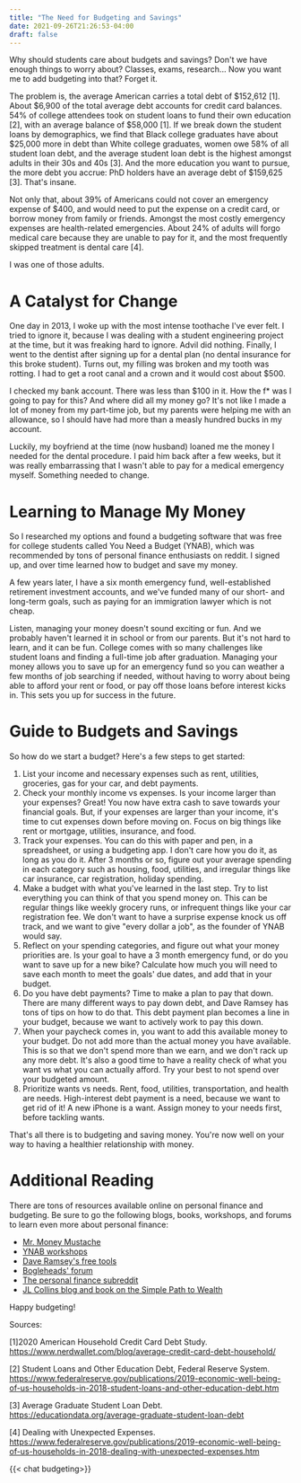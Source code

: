 ```yaml
---
title: "The Need for Budgeting and Savings"
date: 2021-09-26T21:26:53-04:00
draft: false
---
```


Why should students care about budgets and savings? Don't we have enough things to worry about? Classes, exams, research... Now you want me to add budgeting into that? Forget it.

The problem is, the average American carries a total debt of $152,612 [1]. About $6,900 of the total average debt accounts for credit card balances. 54% of college attendees took on student loans to fund their own education [2], with an average balance of $58,000 [1]. If we break down the student loans by demographics, we find that Black college graduates have about $25,000 more in debt than White college graduates, women owe 58% of all student loan debt, and the average student loan debt is the highest amongst adults in their 30s and 40s [3]. And the more education you want to pursue, the more debt you accrue: PhD holders have an average debt of $159,625 [3]. That's insane.

Not only that, about 39% of Americans could not cover an emergency expense of $400, and would need to put the expense on a credit card, or borrow money from family or friends. Amongst the most costly emergency expenses are health-related emergencies. About 24% of adults will forgo medical care because they are unable to pay for it, and the most frequently skipped treatment is dental care [4]. 

I was one of those adults.

# A Catalyst for Change

One day in 2013, I woke up with the most intense toothache I've ever felt. I tried to ignore it, because I was dealing with a student engineering project at the time, but it was freaking hard to ignore. Advil did nothing. Finally, I went to the dentist after signing up for a dental plan (no dental insurance for this broke student). Turns out, my filling was broken and my tooth was rotting. I had to get a root canal and a crown and it would cost about $500.

I checked my bank account. There was less than $100 in it. How the f* was I going to pay for this? And where did all my money go? It's not like I made a lot of money from my part-time job, but my parents were helping me with an allowance, so I should have had more than a measly hundred bucks in my account.

Luckily, my boyfriend at the time (now husband) loaned me the money I needed for the dental procedure. I paid him back after a few weeks, but it was really embarrassing that I wasn't able to pay for a medical emergency myself. Something needed to change.

# Learning to Manage My Money

So I researched my options and found a budgeting software that was free for college students called You Need a Budget (YNAB), which was recommended by tons of personal finance enthusiasts on reddit. I signed up, and over time learned how to budget and save my money.

A few years later, I have a six month emergency fund, well-established retirement investment accounts, and we've funded many of our short- and long-term goals, such as paying for an immigration lawyer which is not cheap.

Listen, managing your money doesn't sound exciting or fun. And we probably haven't learned it in school or from our parents. But it's not hard to learn, and it can be fun. College comes with so many challenges like student loans and finding a full-time job after graduation. Managing your money allows you to save up for an emergency fund so you can weather a few months of job searching if needed, without having to worry about being able to afford your rent or food, or pay off those loans before interest kicks in. This sets you up for success in the future.

# Guide to Budgets and Savings

So how do we start a budget? Here's a few steps to get started:

1. List your income and necessary expenses such as rent, utilities, groceries, gas for your car, and debt payments.
2. Check your monthly income vs expenses. Is your income larger than your expenses? Great! You now have extra cash to save towards your financial goals. But, if your expenses are larger than your income, it's time to cut expenses down before moving on. Focus on big things like rent or mortgage, utilities, insurance, and food.
3. Track your expenses. You can do this with paper and pen, in a spreadsheet, or using a budgeting app. I don't care how you do it, as long as you do it. After 3 months or so, figure out your average spending in each category such as housing, food, utilities, and irregular things like car insurance, car registration, holiday spending.
4. Make a budget with what you've learned in the last step. Try to list everything you can think of that you spend money on. This can be regular things like weekly grocery runs, or infrequent things like your car registration fee. We don't want to have a surprise expense knock us off track, and we want to give "every dollar a job", as the founder of YNAB would say.
5. Reflect on your spending categories, and figure out what your money priorities are. Is your goal to have a 3 month emergency fund, or do you want to save up for a new bike? Calculate how much you will need to save each month to meet the goals' due dates, and add that in your budget.
6. Do you have debt payments? Time to make a plan to pay that down. There are many different ways to pay down debt, and Dave Ramsey has tons of tips on how to do that. This debt payment plan becomes a line in your budget, because we want to actively work to pay this down.
7. When your paycheck comes in, you want to add this available money to your budget. Do not add more than the actual money you have available. This is so that we don't spend more than we earn, and we don't rack up any more debt. It's also a good time to have a reality check of what you want vs what you can actually afford. Try your best to not spend over your budgeted amount.
8. Prioritize wants vs needs. Rent, food, utilities, transportation, and health are needs. High-interest debt payment is a need, because we want to get rid of it! A new iPhone is a want. Assign money to your needs first, before tackling wants.

That's all there is to budgeting and saving money. You're now well on your way to having a healthier relationship with money.

# Additional Reading

There are tons of resources available online on personal finance and budgeting. Be sure to go the following blogs, books, workshops, and forums to learn even more about personal finance:

* [Mr. Money Mustache](https://www.mrmoneymustache.com/)
* [YNAB workshops](https://www.youneedabudget.com/free-workshops/)
* [Dave Ramsey's free tools](https://www.ramseysolutions.com/tools#getting-started)
* [Bogleheads' forum](https://bogleheads.org/forum/index.php)
* [The personal finance subreddit](http://reddit.com/r/personalfinance)
* [JL Collins blog and book on the Simple Path to Wealth](https://jlcollinsnh.com/about/)

Happy budgeting!

Sources:

[1]2020 American Household Credit Card Debt Study. https://www.nerdwallet.com/blog/average-credit-card-debt-household/

[2] Student Loans and Other Education Debt, Federal Reserve System. https://www.federalreserve.gov/publications/2019-economic-well-being-of-us-households-in-2018-student-loans-and-other-education-debt.htm

[3] Average Graduate Student Loan Debt. https://educationdata.org/average-graduate-student-loan-debt

[4] Dealing with Unexpected Expenses. https://www.federalreserve.gov/publications/2019-economic-well-being-of-us-households-in-2018-dealing-with-unexpected-expenses.htm

{{< chat budgeting>}}
